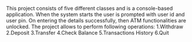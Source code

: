 This project consists of five different classes and is a console-based application.
When the system starts the user is prompted with user id and user pin. On entering the details successfully, then ATM functionalities are unlocked. 
The project allows to perform following operations:
1.Withdraw
2.Deposit
3.Transfer
4.Check Balance
5.Transactions History
6.Quit
